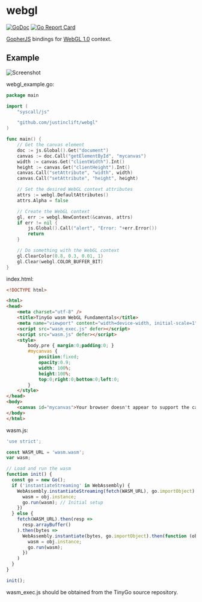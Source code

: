 # webgl

[![GoDoc](https://godoc.org/github.com/gopherjs/webgl?status.svg)](https://godoc.org/github.com/gopherjs/webgl)
[![Go Report Card](https://goreportcard.com/badge/github.com/gopherjs/webgl)](https://goreportcard.com/report/github.com/gopherjs/webgl)

[GopherJS](https://github.com/gopherjs/gopherjs) bindings for [WebGL 1.0](https://www.khronos.org/registry/webgl/specs/latest/1.0/) context.

## Example

![Screenshot](https://cloud.githubusercontent.com/assets/1924134/3566022/5d81f2d0-0ae0-11e4-82e4-3cb33b83d8d3.png)

webgl_example.go:

```Go
package main

import (
	"syscall/js"

	"github.com/justinclift/webgl"
)

func main() {
	// Get the canvas element
	doc := js.Global().Get("document")
	canvas := doc.Call("getElementById", "mycanvas")
	width := canvas.Get("clientWidth").Int()
	height := canvas.Get("clientHeight").Int()
	canvas.Call("setAttribute", "width", width)
	canvas.Call("setAttribute", "height", height)

	// Set the desired WebGL context attributes
	attrs := webgl.DefaultAttributes()
	attrs.Alpha = false

	// Create the WebGL context
	gl, err := webgl.NewContext(&canvas, attrs)
	if err != nil {
		js.Global().Call("alert", "Error: "+err.Error())
		return
	}

    // Do something with the WebGL context
	gl.ClearColor(0.8, 0.3, 0.01, 1)
	gl.Clear(webgl.COLOR_BUFFER_BIT)
}
```

index.html:

```html
<!DOCTYPE html>

<html>
<head>
	<meta charset="utf-8" />
	<title>TinyGo wasm WebGL Fundamentals</title>
	<meta name="viewport" content="width=device-width, initial-scale=1" />
	<script src="wasm_exec.js" defer></script>
	<script src="wasm.js" defer></script>
	<style>
		body,pre { margin:0;padding:0; }
		#mycanvas {
			position:fixed;
			opacity:0.9;
			width: 100%;
			height:100%;
			top:0;right:0;bottom:0;left:0;
		}
	</style>
</head>
<body>
	<canvas id="mycanvas">Your browser doesn't appear to support the canvas tag.</canvas>
</body>
</html>

```

wasm.js:

```js
'use strict';

const WASM_URL = 'wasm.wasm';
var wasm;

// Load and run the wasm
function init() {
  const go = new Go();
  if ('instantiateStreaming' in WebAssembly) {
    WebAssembly.instantiateStreaming(fetch(WASM_URL), go.importObject).then(function (obj) {
      wasm = obj.instance;
      go.run(wasm); // Initial setup
    })
  } else {
    fetch(WASM_URL).then(resp =>
      resp.arrayBuffer()
    ).then(bytes =>
      WebAssembly.instantiate(bytes, go.importObject).then(function (obj) {
        wasm = obj.instance;
        go.run(wasm);
      })
    )
  }
}

init();

```

wasm_exec.js should be obtained from the TinyGo source repository.